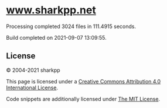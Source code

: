 # www.sharkpp.net

Processing completed 3024 files in 111.4915 seconds.

Build completed on 2021-09-07 13:09:55.

## License

&copy; 2004-2021 sharkpp

This page is licensed under a [Creative Commons Attribution 4.0 International License](http://creativecommons.org/licenses/by/4.0/).

Code snippets are additionally licensed under [The MIT License](http://opensource.org/licenses/MIT).

